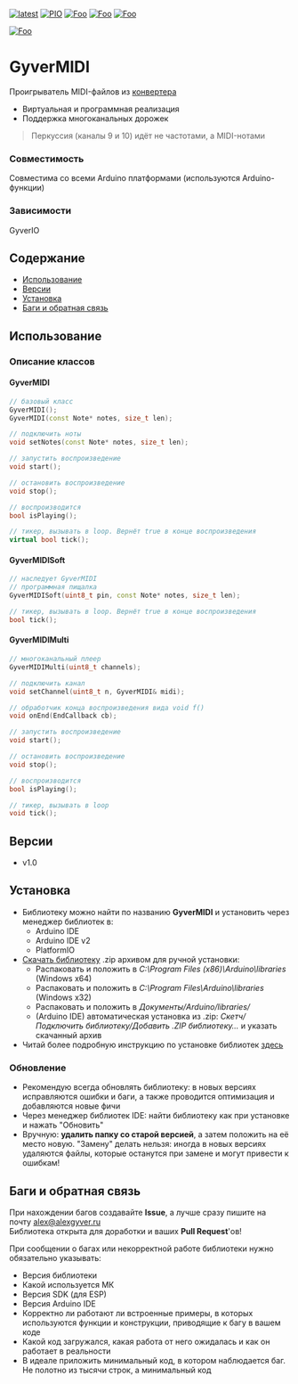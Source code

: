 [![latest](https://img.shields.io/github/v/release/GyverLibs/GyverMIDI.svg?color=brightgreen)](https://github.com/GyverLibs/GyverMIDI/releases/latest/download/GyverMIDI.zip)
[![PIO](https://badges.registry.platformio.org/packages/gyverlibs/library/GyverMIDI.svg)](https://registry.platformio.org/libraries/gyverlibs/GyverMIDI)
[![Foo](https://img.shields.io/badge/Website-AlexGyver.ru-blue.svg?style=flat-square)](https://alexgyver.ru/)
[![Foo](https://img.shields.io/badge/%E2%82%BD%24%E2%82%AC%20%D0%9F%D0%BE%D0%B4%D0%B4%D0%B5%D1%80%D0%B6%D0%B0%D1%82%D1%8C-%D0%B0%D0%B2%D1%82%D0%BE%D1%80%D0%B0-orange.svg?style=flat-square)](https://alexgyver.ru/support_alex/)
[![Foo](https://img.shields.io/badge/README-ENGLISH-blueviolet.svg?style=flat-square)](https://github-com.translate.goog/GyverLibs/GyverMIDI?_x_tr_sl=ru&_x_tr_tl=en)  

[![Foo](https://img.shields.io/badge/ПОДПИСАТЬСЯ-НА%20ОБНОВЛЕНИЯ-brightgreen.svg?style=social&logo=telegram&color=blue)](https://t.me/GyverLibs)

# GyverMIDI
Проигрыватель MIDI-файлов из [конвертера](https://alexgyver.github.io/MIDI)
- Виртуальная и программная реализация
- Поддержка многоканальных дорожек

> Перкуссия (каналы 9 и 10) идёт не частотами, а MIDI-нотами

### Совместимость
Совместима со всеми Arduino платформами (используются Arduino-функции)

### Зависимости
GyverIO

## Содержание
- [Использование](#usage)
- [Версии](#versions)
- [Установка](#install)
- [Баги и обратная связь](#feedback)

<a id="usage"></a>

## Использование
### Описание классов
#### GyverMIDI
```cpp
// базовый класс
GyverMIDI();
GyverMIDI(const Note* notes, size_t len);

// подключить ноты
void setNotes(const Note* notes, size_t len);

// запустить воспроизведение
void start();

// остановить воспроизведение
void stop();

// воспроизводится
bool isPlaying();

// тикер, вызывать в loop. Вернёт true в конце воспроизведения
virtual bool tick();
```

#### GyverMIDISoft
```cpp
// наследует GyverMIDI
// программная пищалка
GyverMIDISoft(uint8_t pin, const Note* notes, size_t len);

// тикер, вызывать в loop. Вернёт true в конце воспроизведения
bool tick();
```

#### GyverMIDIMulti
```cpp
// многоканальный плеер
GyverMIDIMulti(uint8_t channels);

// подключить канал
void setChannel(uint8_t n, GyverMIDI& midi);

// обработчик конца воспроизведения вида void f()
void onEnd(EndCallback cb);

// запустить воспроизведение
void start();

// остановить воспроизведение
void stop();

// воспроизводится
bool isPlaying();

// тикер, вызывать в loop
void tick();
```

<a id="versions"></a>

## Версии
- v1.0

<a id="install"></a>
## Установка
- Библиотеку можно найти по названию **GyverMIDI** и установить через менеджер библиотек в:
    - Arduino IDE
    - Arduino IDE v2
    - PlatformIO
- [Скачать библиотеку](https://github.com/GyverLibs/GyverMIDI/archive/refs/heads/main.zip) .zip архивом для ручной установки:
    - Распаковать и положить в *C:\Program Files (x86)\Arduino\libraries* (Windows x64)
    - Распаковать и положить в *C:\Program Files\Arduino\libraries* (Windows x32)
    - Распаковать и положить в *Документы/Arduino/libraries/*
    - (Arduino IDE) автоматическая установка из .zip: *Скетч/Подключить библиотеку/Добавить .ZIP библиотеку…* и указать скачанный архив
- Читай более подробную инструкцию по установке библиотек [здесь](https://alexgyver.ru/arduino-first/#%D0%A3%D1%81%D1%82%D0%B0%D0%BD%D0%BE%D0%B2%D0%BA%D0%B0_%D0%B1%D0%B8%D0%B1%D0%BB%D0%B8%D0%BE%D1%82%D0%B5%D0%BA)
### Обновление
- Рекомендую всегда обновлять библиотеку: в новых версиях исправляются ошибки и баги, а также проводится оптимизация и добавляются новые фичи
- Через менеджер библиотек IDE: найти библиотеку как при установке и нажать "Обновить"
- Вручную: **удалить папку со старой версией**, а затем положить на её место новую. "Замену" делать нельзя: иногда в новых версиях удаляются файлы, которые останутся при замене и могут привести к ошибкам!

<a id="feedback"></a>

## Баги и обратная связь
При нахождении багов создавайте **Issue**, а лучше сразу пишите на почту [alex@alexgyver.ru](mailto:alex@alexgyver.ru)  
Библиотека открыта для доработки и ваших **Pull Request**'ов!

При сообщении о багах или некорректной работе библиотеки нужно обязательно указывать:
- Версия библиотеки
- Какой используется МК
- Версия SDK (для ESP)
- Версия Arduino IDE
- Корректно ли работают ли встроенные примеры, в которых используются функции и конструкции, приводящие к багу в вашем коде
- Какой код загружался, какая работа от него ожидалась и как он работает в реальности
- В идеале приложить минимальный код, в котором наблюдается баг. Не полотно из тысячи строк, а минимальный код